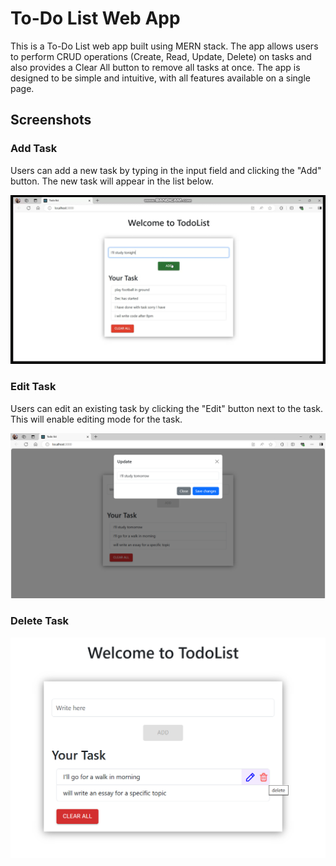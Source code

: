 # To-Do List Web App

This is a To-Do List web app built using MERN stack. The app allows users to perform CRUD operations (Create, Read, Update, Delete) on tasks and also provides a Clear All button to remove all tasks at once. The app is designed to be simple and intuitive, with all features available on a single page.

## Screenshots

### Add Task

Users can add a new task by typing in the input field and clicking the "Add" button. The new task will appear in the list below.

![Screenshots/Screenshot 2024-07-18 130931.png](https://github.com/AliAtherAyyubi/Todo-List/blob/main/Screenshots/Screenshot%202024-07-18%20130931.png)


### Edit Task

Users can edit an existing task by clicking the "Edit" button next to the task. This will enable editing mode for the task.

![Screenshots/Screenshot 2024-07-17 223745.png](https://github.com/AliAtherAyyubi/Todo-List/blob/main/Screenshots/Screenshot%202024-07-17%20223745.png)

### Delete Task

![Screenshots/Screenshot 2024-07-17 223815.png](https://github.com/AliAtherAyyubi/Todo-List/blob/main/Screenshots/Screenshot%202024-07-17%20223815.png)




